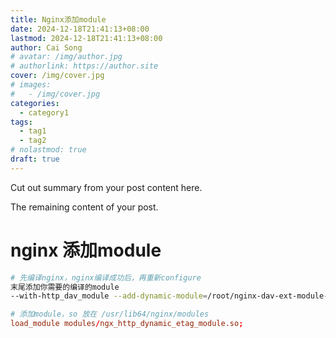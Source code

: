 ```yaml
---
title: Nginx添加module
date: 2024-12-18T21:41:13+08:00
lastmod: 2024-12-18T21:41:13+08:00
author: Cai Song
# avatar: /img/author.jpg
# authorlink: https://author.site
cover: /img/cover.jpg
# images:
#   - /img/cover.jpg
categories:
  - category1
tags:
  - tag1
  - tag2
# nolastmod: true
draft: true
---
```


Cut out summary from your post content here.

<!--more-->

The remaining content of your post.
# nginx 添加module

```bash
# 先编译nginx，nginx编译成功后，再重新configure
末尾添加你需要的编译的module
--with-http_dav_module --add-dynamic-module=/root/nginx-dav-ext-module-3.0.0
```


```conf
# 添加module，so 放在 /usr/lib64/nginx/modules
load_module modules/ngx_http_dynamic_etag_module.so;
```
